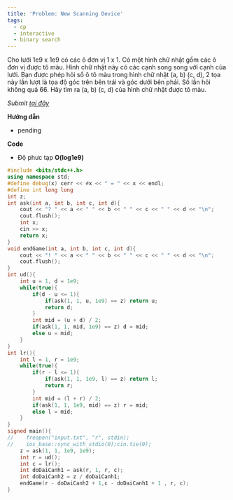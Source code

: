 ```yaml
---
title: 'Problem: New Scanning Device'
tags:
  - cp
  - interactive
  - binary search
---
```

Cho lưới 1e9 x 1e9 có các ô đơn vị 1 x 1. Có một hình chữ nhật gồm các ô đơn vị được tô màu. Hình chữ nhật này có các cạnh song song với cạnh của lưới. Bạn được phép hỏi số ô tô màu trong hình chữ nhật (a, b) (c, d), 2 tọa này lần lượt là tọa độ góc trên bên trái và góc dưới bên phải. Số lần hỏi không quá 66. Hãy tìm ra (a, b) (c, d) của hình chữ nhật được tô màu.

<!--more-->

*Submit [tại đây](https://oj.vnoi.info/problem/icpc21_beta_n)*

**Hướng dẫn**

  - pending

**Code**

- Độ phưc tạp **O(log1e9)**

```cpp
#include <bits/stdc++.h>
using namespace std;
#define debug(x) cerr << #x << " = " << x << endl;
#define int long long
int z;
int ask(int a, int b, int c, int d){
    cout << "? " << a << " " << b << " " << c << " " << d << "\n";
    cout.flush();
    int x;
    cin >> x;
    return x;
}
void endGame(int a, int b, int c, int d){
    cout << "! " << a << " " << b << " " << c << " " << d << "\n";
    cout.flush();
}
int ud(){
    int u = 1, d = 1e9;
    while(true){
        if(d - u <= 1){
            if(ask(1, 1, u, 1e9) == z) return u;
            return d;
        }
        int mid = (u + d) / 2;
        if(ask(1, 1, mid, 1e9) == z) d = mid;
        else u = mid;
    }
}
int lr(){
    int l = 1, r = 1e9;
    while(true){
        if(r - l <= 1){
            if(ask(1, 1, 1e9, l) == z) return l;
            return r;
        }
        int mid = (l + r) / 2;
        if(ask(1, 1, 1e9, mid) == z) r = mid;
        else l = mid;
    }
}
signed main(){
//    freopen("input.txt", "r", stdin);
//    ios_base::sync_with_stdio(0);cin.tie(0);
    z = ask(1, 1, 1e9, 1e9);
    int r = ud();
    int c = lr();
    int doDaiCanh1 = ask(r, 1, r, c);
    int doDaiCanh2 = z / doDaiCanh1;
    endGame(r - doDaiCanh2 + 1,c - doDaiCanh1 + 1 , r, c);
}
```
